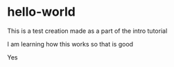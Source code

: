 # hello-world
This is a test creation made as a part of the intro tutorial

I am learning how this works so that is good

Yes
